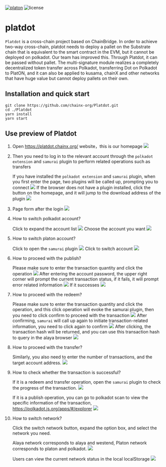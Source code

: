 [![platon](https://img.shields.io/badge/platdot-js-orange)](https://platdot.chainx.org)
![license](https://img.shields.io/badge/License-Apache%202.0-blue?logo=apache&style=flat-square)

# platdot

```Platdot``` is a cross-chain project based on ChainBridge. In order to achieve two-way cross-chain, platdot needs to deploy a pallet on the Substrate chain that is equivalent to the smart contract in the EVM, but it cannot be deployed on polkadot. Our team has improved this. Through Platdot, it can be passed without pallet. The multi-signature module realizes a completely decentralized token transfer across Polkadot, transferring Dot on Polkadot to PlatON, and it can also be applied to kusama, chainX and other networks that have huge value but cannot deploy pallets on their own.

## Installation and quick start

```
git clone https://github.com/chainx-org/Platdot.git
cd ./Platdot
yarn install
yarn start
```

## Use preview of Platdot
1. Open https://platdot.chainx.org/ website，this is our homepage
![](https://ftp.bmp.ovh/imgs/2021/03/2388c7a785618747.png)

2. Then you need to log in to the relevant account through the ```polkadot extension``` and ```samurai``` plugin to perform related operations such as transfers

    If you have installed the ```polkadot extension``` and ```samurai``` plugin, when you first enter the page, two plugins will be called up, prompting you to connect
![](https://ftp.bmp.ovh/imgs/2021/03/2615ceee28332533.png)
    If the browser does not have a plugin installed, click the button on the homepage, and it will jump to the download address of the plugin
![](https://ftp.bmp.ovh/imgs/2021/03/57e6cc5e9562d46c.png)

3.  Page form after the login
![](https://ftp.bmp.ovh/imgs/2021/03/6aa73637d3ff4764.png)

4. How to switch polkadot account?

    Click to expand the account list
![](https://ftp.bmp.ovh/imgs/2021/03/8cbdeb8033e3f4d2.png)
    Choose the account you want
![](https://ftp.bmp.ovh/imgs/2021/03/35ba88e459e388ef.png)

5. How to switch platon account?

    Click to open the ```samurai``` plugin
![](https://i.bmp.ovh/imgs/2021/03/d39d220f39354a12.png)
    Click to switch account
![](http://lc-XLoqMObG.cn-n1.lcfile.com/c6247812ce28699bede1.png?imageView2/0)

6. How to proceed with the publish?

    Please make sure to enter the transaction quantity and click the operation
![](http://lc-XLoqMObG.cn-n1.lcfile.com/5f30848a3558ee5e7cad.png)
    After entering the account password, the upper right corner will prompt the current transaction status, if it fails, it will prompt error related information
![](http://lc-XLoqMObG.cn-n1.lcfile.com/a308995e3881dc4785b7.png)
    If it successes
![](http://lc-XLoqMObG.cn-n1.lcfile.com/3178257e8f1f5cbdca15.png)

7. How to proceed with the redeem?

    Please make sure to enter the transaction quantity and click the operation, and this click operation will evoke the samurai plugin, then you need to click confirm to proceed with the transaction
![](http://lc-XLoqMObG.cn-n1.lcfile.com/18a480eec98917c69155.png)
    After confirming, ```samurai``` will call up again to initiate transaction-related information, you need to click again to confirm
![](http://lc-XLoqMObG.cn-n1.lcfile.com/ea2e8e85d4e1a5bd290f.png)
    After clicking, the transaction hash will be returned, and you can use this transaction hash to query in the alaya browser
![](http://lc-XLoqMObG.cn-n1.lcfile.com/4842586edae696c2c851.png)

8. How to proceed with the transfer?

    Similarly, you also need to enter the number of transactions, and the target account address.
![](http://lc-XLoqMObG.cn-n1.lcfile.com/3d9fb285439effb5bc63.png)

9. How to check whether the transaction is successful?

    If it is a redeem and transfer operation, open the ```samurai``` plugin to check the progress of the transaction.
![](http://lc-XLoqMObG.cn-n1.lcfile.com/0f59079c8d5dc8a1633e.png)

    If it is a publish operation, you can go to polkadot scan to view the specific information of the transaction, https://polkadot.js.org/apps/#/explorer
![](http://lc-XLoqMObG.cn-n1.lcfile.com/fdcad7102178516d969a.png)

10. How to switch network?

    Click the switch network button, expand the option box, and select the network you need.

    Alaya network corresponds to alaya and westend, Platon network corresponds to platon and polkadot.
![](http://lc-XLoqMObG.cn-n1.lcfile.com/a0abed351459eff2052b.png)

    Users can view the current network status in the local localStorage
![](http://lc-XLoqMObG.cn-n1.lcfile.com/a31c86c0c50704018575.png)
